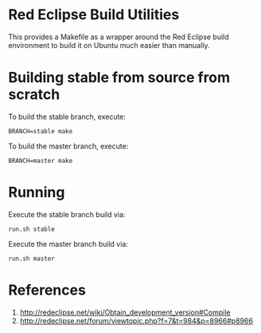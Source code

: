 Red Eclipse Build Utilities
===========================

This provides a Makefile as a wrapper around the Red Eclipse build
environment to build it on Ubuntu much easier than manually.

Building stable from source from scratch
===========================

To build the stable branch, execute:

    BRANCH=stable make

To build the master branch, execute:

    BRANCH=master make

Running
=======

Execute the stable branch build via:

    run.sh stable

Execute the master branch build via:

    run.sh master

References
==========

1. http://redeclipse.net/wiki/Obtain_development_version#Compile
1. http://redeclipse.net/forum/viewtopic.php?f=7&t=984&p=8966#p8966
